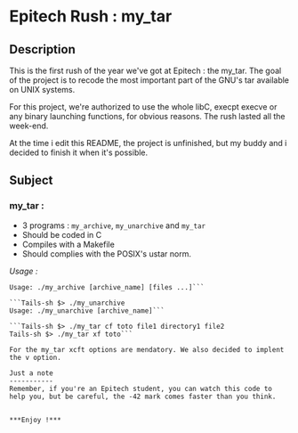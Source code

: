 Epitech Rush : my_tar
=====================
Description
-----------
This is the first rush of the year we've got at Epitech : the my_tar.
The goal of the project is to recode the most important part of the GNU's tar available on UNIX systems.

For this project, we're authorized to use the whole libC, execpt execve or any binary launching functions, for obvious reasons. The rush lasted all the week-end.

At the time i edit this README, the project is unfinished, but my buddy and i decided to finish it when it's possible.

Subject
-------
### my_tar :
* 3 programs : `my_archive`, `my_unarchive` and `my_tar`
* Should be coded in C
* Compiles with a Makefile
* Should complies with the POSIX's ustar norm.

*Usage :*

```Tails-sh $> ./my_archive
Usage: ./my_archive [archive_name] [files ...]```

```Tails-sh $> ./my_unarchive
Usage: ./my_unarchive [archive_name]```

```Tails-sh $> ./my_tar cf toto file1 directory1 file2
Tails-sh $> ./my_tar xf toto```

For the my_tar xcft options are mendatory. We also decided to implent the v option.

Just a note
-----------
Remember, if you're an Epitech student, you can watch this code to help you, but be careful, the -42 mark comes faster than you think.


***Enjoy !***